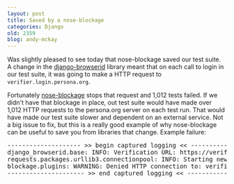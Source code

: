 ```yaml
---
layout: post
title: Saved by a nose-blockage
categories: Django
old: 2359
blog: andy-mckay
---
```

<p>Was slightly pleased to see today that nose-blockage saved our test suite. A change in the <a href="https://github.com/mozilla/django-browserid">django-browserid</a> library meant that on each call to login in our test suite, it was going to make a HTTP request to <code>verifier.login.persona.org</code>.</p>
<p>Fortunately <a href="https://github.com/andymckay/nose-blockage">nose-blockage</a> stops that request and 1,012 tests failed. If we didn't have that blockage in place, out test suite would have made over 1,012 HTTP requests to the persona.org server on each test run. That would have made our test suite slower and dependent on an external service. Not a big issue to fix, but this is a really good example of why nose-blockage can be useful to save you from libraries that change. Example failure:</p>
<pre>
-------------------- >> begin captured logging << --------------------
django_browserid.base: INFO: Verification URL: https://verifier.login.persona.org/verify
requests.packages.urllib3.connectionpool: INFO: Starting new HTTPS connection (1): verifier.login.persona.org
blockage.plugins: WARNING: Denied HTTP connection to: verifier.login.persona.org
--------------------- >> end captured logging << ---------------------
</pre>